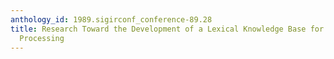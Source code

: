 ```yaml
---
anthology_id: 1989.sigirconf_conference-89.28
title: Research Toward the Development of a Lexical Knowledge Base for Natural Language
  Processing
---
```

